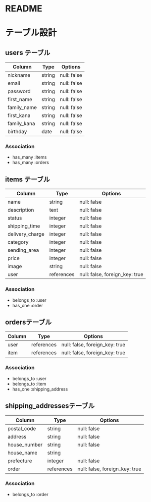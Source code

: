 # README

# テーブル設計


## users テーブル

| Column         | Type   | Options     |
| -------------- | ------ | ----------- |
| nickname       | string | null: false |
| email          | string | null: false |
| password       | string | null: false |
| first_name     | string | null: false |
| family_name    | string | null: false |
| first_kana     | string | null: false |
| family_kana    | string | null: false |
| birthday       | date   | null: false |

### Association

- has_many :items
- has_many :orders


## items テーブル

| Column          | Type        | Options                        |
| --------------- | ----------- | ------------------------------ |
| name            | string      | null: false                    |
| description     | text        | null: false                    |
| status          | integer     | null: false                    |
| shipping_time   | integer     | null: false                    |
| delivery_charge | integer     | null: false                    |
| category        | integer     | null: false                    |
| sending_area    | integer     | null: false                    |
| price           | integer     | null: false                    |
| image           | string      | null: false                    |
| user            | references  | null: false, foreign_key: true |

### Association

- belongs_to :user
- has_one :order



##  ordersテーブル

| Column          | Type        | Options                        |
| --------------- | ----------- | ------------------------------ |
| user            | references  | null: false, foreign_key: true |
| item            | references  | null: false, foreign_key: true |

### Association

- belongs_to :user
- belongs_to :item
- has_one :shipping_address


##  shipping_addressesテーブル

| Column           | Type       | Options                        |
| ---------------- | ---------- | ------------------------------ |
| postal_code      | string     | null: false                    |
| address          | string     | null: false                    |
| house_number     | string     | null: false                    |
| house_name       | string     |                                |
| prefecture       | integer    | null: false                    |
| order            | references | null: false, foreign_key: true |

### Association

- belongs_to :order
